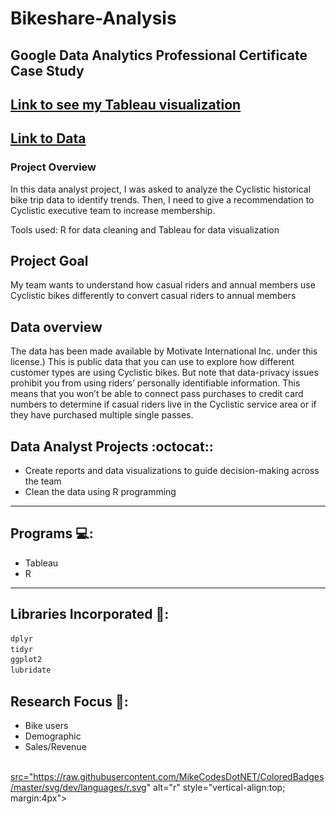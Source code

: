 # Bikeshare-Analysis
## Google Data Analytics Professional Certificate Case Study


## [Link to see my Tableau visualization](https://public.tableau.com/app/profile/pyi.than8003/viz/BikeShareDataAnalysis_16637180032020/BikeShareDataAnalysis?publish=yes)

## [Link to Data](https://divvy-tripdata.s3.amazonaws.com/index.html)

### Project Overview

In this data analyst project, I was asked to analyze the Cyclistic historical bike trip data to identify trends. Then, I need to give a recommendation to Cyclistic executive team to increase membership.

Tools used: R for data cleaning and Tableau for data visualization

## Project Goal

My team wants to understand how casual riders and annual members use Cyclistic bikes differently to convert casual riders to annual members

## Data overview

The data has been made available by Motivate International Inc. under this license.) This is public data that you can use to explore how different customer types are using Cyclistic bikes. But note that data-privacy issues prohibit you from using riders’ personally identifiable information. This means that you won’t be able to connect pass purchases to credit card numbers to determine if casual riders live in the Cyclistic service area or if they have purchased multiple single passes.

## Data Analyst Projects :octocat::
- Create reports and data visualizations to guide decision-making across the team
- Clean the data using R programming

----

## Programs 💻:
- Tableau
- R 
----

## Libraries Incorporated 📖:
``` R
dplyr
tidyr
ggplot2
lubridate
```

## Research Focus 🔎:
- Bike users
- Demographic
- Sales/Revenue

<p align="left">

<!-- For more icons please follow  https://github.com/MikeCodesDotNET/ColoredBadges -->
  <a href="#">
    <img 

src="https://raw.githubusercontent.com/MikeCodesDotNET/ColoredBadges/master/svg/dev/languages/r.svg" alt="r" style="vertical-align:top; margin:4px">
  </a>
  
  <a href="#">
    <img 
